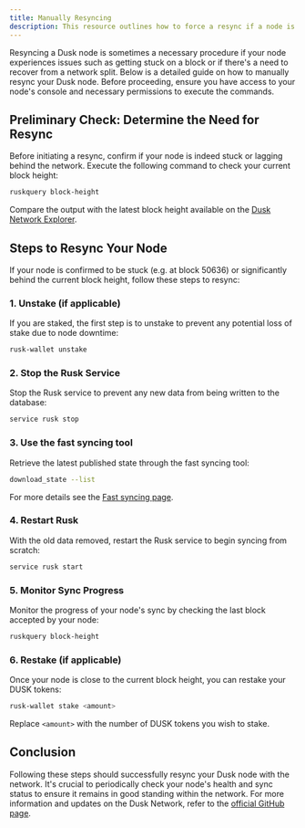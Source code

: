 ```yaml
---
title: Manually Resyncing
description: This resource outlines how to force a resync if a node is a stuck on a fork
---
```


Resyncing a Dusk node is sometimes a necessary procedure if your node experiences issues such as getting stuck on a block or if there's a need to recover from a network split. Below is a detailed guide on how to manually resync your Dusk node. Before proceeding, ensure you have access to your node's console and necessary permissions to execute the commands.

## Preliminary Check: Determine the Need for Resync

Before initiating a resync, confirm if your node is indeed stuck or lagging behind the network. Execute the following command to check your current block height:

```sh
ruskquery block-height
```

Compare the output with the latest block height available on the [Dusk Network Explorer](https://explorer.dusk.network/).

## Steps to Resync Your Node

If your node is confirmed to be stuck (e.g. at block 50636) or significantly behind the current block height, follow these steps to resync:

### 1. Unstake (if applicable)

If you are staked, the first step is to unstake to prevent any potential loss of stake due to node downtime:

```sh
rusk-wallet unstake
```

### 2. Stop the Rusk Service

Stop the Rusk service to prevent any new data from being written to the database:

```sh
service rusk stop
```

### 3. Use the fast syncing tool

Retrieve the latest published state through the fast syncing tool:
```sh
download_state --list
```

For more details see the [Fast syncing page](/nocturne/fast-sync).

### 4. Restart Rusk

With the old data removed, restart the Rusk service to begin syncing from scratch:

```sh
service rusk start
```

### 5. Monitor Sync Progress

Monitor the progress of your node's sync by checking the last block accepted by your node:

```sh
ruskquery block-height
```

### 6. Restake (if applicable)

Once your node is close to the current block height, you can restake your DUSK tokens:

```sh
rusk-wallet stake <amount>
```
Replace `<amount>` with the number of DUSK tokens you wish to stake.

## Conclusion

Following these steps should successfully resync your Dusk node with the network. It's crucial to periodically check your node's health and sync status to ensure it remains in good standing within the network. For more information and updates on the Dusk Network, refer to the [official GitHub page](https://github.com/dusk-network/rusk).
